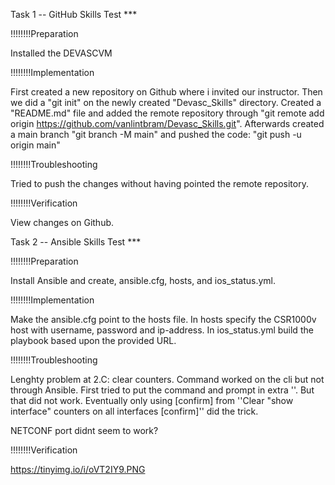 Task 1 -- GitHub Skills Test ***

!!!!!!!!Preparation

Installed the DEVASCVM

!!!!!!!!Implementation

First created a new repository on Github where i invited our instructor.
Then we did a "git init" on the newly created "Devasc_Skills" directory. Created a "README.md" file and added the remote repository through "git remote add origin https://github.com/vanlintbram/Devasc_Skills.git". Afterwards created a main branch "git branch -M main" and pushed the code: "git push -u origin main"

!!!!!!!!Troubleshooting

Tried to push the changes without having pointed the remote repository.

!!!!!!!!Verification

View changes on Github.






Task 2 -- Ansible Skills Test ***

!!!!!!!!Preparation

Install Ansible and create, ansible.cfg, hosts, and ios_status.yml.

!!!!!!!!Implementation

Make the ansible.cfg point to the hosts file. In hosts specify the CSR1000v host with username, password and ip-address. In ios_status.yml build the playbook based upon the provided URL.

!!!!!!!!Troubleshooting

Lenghty problem at 2.C: clear counters. Command worked on the cli but not through Ansible. First tried to put the command and prompt in extra ''. But that did not work. Eventually only using [confirm] from ''Clear "show interface" counters on all interfaces [confirm]'' did the trick.

NETCONF port didnt seem to work?

!!!!!!!!Verification


https://tinyimg.io/i/oVT2IY9.PNG
